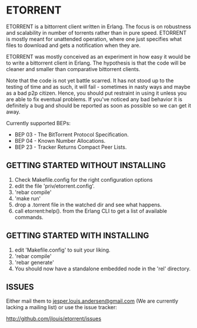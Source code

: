 # ETORRENT

ETORRENT is a bittorrent client written in Erlang. The focus is on
robustness and scalability in number of torrents rather than in pure
speed. ETORRENT is mostly meant for unattended operation, where one
just specifies what files to download and gets a notification when
they are.

ETORRENT was mostly conceived as an experiment in how easy it would be
to write a bittorrent client in Erlang. The hypothesis is that the
code will be cleaner and smaller than comparative bittorrent clients.

Note that the code is not yet battle scarred. It has not stood up to the
testing of time and as such, it will fail - sometimes in nasty ways and
maybe as a bad p2p citizen. Hence, you should put restraint in using it
unless you are able to fix eventual problems. If you've noticed any bad
behavior it is definitely a bug and should be reported as soon as possible
so we can get it away.

Currently supported BEPs:

   * BEP 03 - The BitTorrent Protocol Specification.
   * BEP 04 - Known Number Allocations.
   * BEP 23 - Tracker Returns Compact Peer Lists.

## GETTING STARTED WITHOUT INSTALLING

  1. Check Makefile.config for the right configuration options
  2. edit the file 'priv/etorrent.config'.
  3. 'rebar compile'
  4. 'make run'
  5. drop a .torrent file in the watched dir and see what happens.
  6. call etorrent:help(). from the Erlang CLI to get a list of available
     commands.

## GETTING STARTED WITH INSTALLING

  1. edit 'Makefile.config' to suit your liking.
  2. 'rebar compile'
  3. 'rebar generate'
  4. You should now have a standalone embedded node in the 'rel' directory.

## ISSUES

Either mail them to jesper.louis.andersen@gmail.com (We are
currently lacking a mailing list) or use the issue tracker:

  http://github.com/jlouis/etorrent/issues

